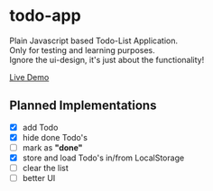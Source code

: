 # todo-app
 Plain Javascript based Todo-List Application.  
 Only for testing and learning purposes.  
 Ignore the ui-design, it's just about the functionality!  
   
   
 [Live Demo](https://nels-todo.netlify.app/) 
 
   

  
## Planned Implementations  
  
- [x] add Todo
- [x] hide done Todo's
- [ ] mark as **"done"**
- [x] store and load Todo's in/from LocalStorage
- [ ] clear the list
- [ ] better UI
